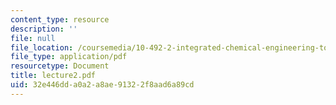 ```yaml
---
content_type: resource
description: ''
file: null
file_location: /coursemedia/10-492-2-integrated-chemical-engineering-topics-i-introduction-to-biocatalysis-fall-2004/32e446dda0a2a8ae91322f8aad6a89cd_lecture2.pdf
file_type: application/pdf
resourcetype: Document
title: lecture2.pdf
uid: 32e446dd-a0a2-a8ae-9132-2f8aad6a89cd
---
```

